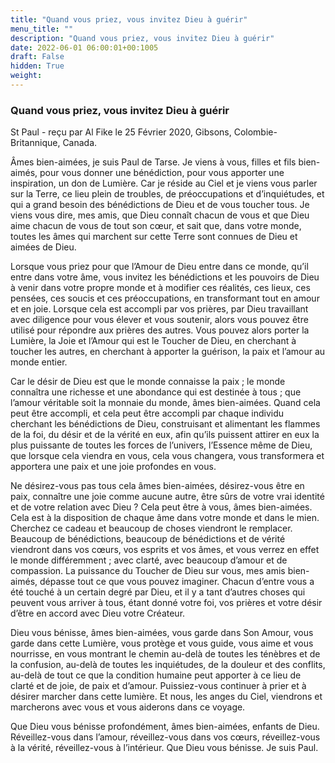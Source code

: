 ```yaml
---
title: "Quand vous priez, vous invitez Dieu à guérir"
menu_title: ""
description: "Quand vous priez, vous invitez Dieu à guérir"
date: 2022-06-01 06:00:01+00:1005
draft: False
hidden: True
weight:
---
```

### Quand vous priez, vous invitez Dieu à guérir

St Paul - reçu par Al Fike le 25 Février 2020, Gibsons, Colombie-Britannique, Canada.

Âmes bien-aimées, je suis Paul de Tarse. Je viens à vous, filles et fils bien-aimés, pour vous donner une bénédiction, pour vous apporter une inspiration, un don de Lumière. Car je réside au Ciel et je viens vous parler sur la Terre, ce lieu plein de troubles, de préoccupations et d’inquiétudes, et qui a grand besoin des bénédictions de Dieu et de vous toucher tous. Je viens vous dire, mes amis, que Dieu connaît chacun de vous et que Dieu aime chacun de vous de tout son cœur, et sait que, dans votre monde, toutes les âmes qui marchent sur cette Terre sont connues de Dieu et aimées de Dieu.

Lorsque vous priez pour que l’Amour de Dieu entre dans ce monde, qu’il entre dans votre âme, vous invitez les bénédictions et les pouvoirs de Dieu à venir dans votre propre monde et à modifier ces réalités, ces lieux, ces pensées, ces soucis et ces préoccupations, en transformant tout en amour et en joie. Lorsque cela est accompli par vos prières, par Dieu travaillant avec diligence pour vous élever et vous soutenir, alors vous pouvez être utilisé pour répondre aux prières des autres. Vous pouvez alors porter la Lumière, la Joie et l’Amour qui est le Toucher de Dieu, en cherchant à toucher les autres, en cherchant à apporter la guérison, la paix et l’amour au monde entier.

Car le désir de Dieu est que le monde connaisse la paix ; le monde connaîtra une richesse et une abondance qui est destinée à tous ; que l’amour véritable soit la monnaie du monde, âmes bien-aimées. Quand cela peut être accompli, et cela peut être accompli par chaque individu cherchant les bénédictions de Dieu, construisant et alimentant les flammes de la foi, du désir et de la vérité en eux, afin qu’ils puissent attirer en eux la plus puissante de toutes les forces de l’univers, l’Essence même de Dieu, que lorsque cela viendra en vous, cela vous changera, vous transformera et apportera une paix et une joie profondes en vous.

Ne désirez-vous pas tous cela âmes bien-aimées, désirez-vous être en paix, connaître une joie comme aucune autre, être sûrs de votre vrai identité et de votre relation avec Dieu ? Cela peut être à vous, âmes bien-aimées. Cela est à la disposition de chaque âme dans votre monde et dans le mien. Cherchez ce cadeau et beaucoup de choses viendront le remplacer. Beaucoup de bénédictions, beaucoup de bénédictions et de vérité viendront dans vos cœurs, vos esprits et vos âmes, et vous verrez en effet le monde différemment ; avec clarté, avec beaucoup d’amour et de compassion. La puissance du Toucher de Dieu sur vous, mes amis bien-aimés, dépasse tout ce que vous pouvez imaginer. Chacun d’entre vous a été touché à un certain degré par Dieu, et il y a tant d’autres choses qui peuvent vous arriver à tous, étant donné votre foi, vos prières et votre désir d’être en accord avec Dieu votre Créateur.

Dieu vous bénisse, âmes bien-aimées, vous garde dans Son Amour, vous garde dans cette Lumière, vous protège et vous guide, vous aime et vous nourrisse, en vous montrant le chemin au-delà de toutes les ténèbres et de la confusion, au-delà de toutes les inquiétudes, de la douleur et des conflits, au-delà de tout ce que la condition humaine peut apporter à ce lieu de clarté et de joie, de paix et d’amour. Puissiez-vous continuer à prier et à désirer marcher dans cette lumière. Et nous, les anges du Ciel, viendrons et marcherons avec vous et vous aiderons dans ce voyage.

Que Dieu vous bénisse profondément, âmes bien-aimées, enfants de Dieu. Réveillez-vous dans l’amour, réveillez-vous dans vos cœurs, réveillez-vous à la vérité, réveillez-vous à l’intérieur. Que Dieu vous bénisse. Je suis Paul.
